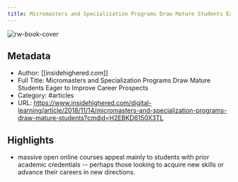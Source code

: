 ```yaml
---
title: Micromasters and Specialization Programs Draw Mature Students Eager to Improve Career Prospects
---
```

![rw-book-cover](https://readwise-assets.s3.amazonaws.com/static/images/article0.00998d930354.png)

## Metadata
- Author: [[insidehighered.com]]
- Full Title: Micromasters and Specialization Programs Draw Mature Students Eager to Improve Career Prospects
- Category: #articles
- URL: https://www.insidehighered.com/digital-learning/article/2018/11/14/micromasters-and-specialization-programs-draw-mature-students?cmdid=H2EBKD6150X3TL

## Highlights
- massive open online courses appeal mainly to students with prior academic credentials -- perhaps those looking to acquire new skills or advance their careers in new directions.
